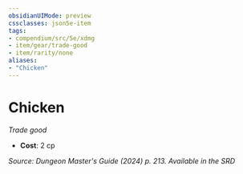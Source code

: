 ```yaml
---
obsidianUIMode: preview
cssclasses: json5e-item
tags:
- compendium/src/5e/xdmg
- item/gear/trade-good
- item/rarity/none
aliases: 
- "Chicken"
---
```

# Chicken
*Trade good*  


- **Cost**: 2 cp

*Source: Dungeon Master's Guide (2024) p. 213. Available in the <span title='Systems Reference Document (5.2)'>SRD</span>*